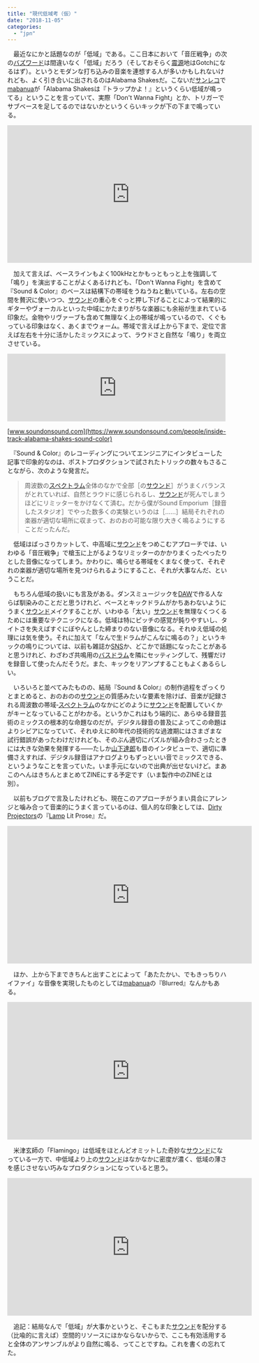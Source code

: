 ```yaml
---
title: "現代低域考（仮）"
date: "2018-11-05"
categories: 
  - "jpn"
---
```


　最近なにかと話題なのが「低域」である。ここ日本において「音圧戦争」の次の[バズワード](http://d.hatena.ne.jp/keyword/%A5%D0%A5%BA%A5%EF%A1%BC%A5%C9)は間違いなく「低域」だろう（そしておそらく[震源](http://d.hatena.ne.jp/keyword/%BF%CC%B8%BB)地はGotchになるはず）。というとモダンな打ち込みの音楽を連想する人が多いかもしれないけれども、よく引き合いに出されるのはAlabama Shakesだ。こないだ[サンレコ](http://d.hatena.ne.jp/keyword/%A5%B5%A5%F3%A5%EC%A5%B3)で[mabanua](http://d.hatena.ne.jp/keyword/mabanua)が「Alabama Shakesは『トラップかよ！』というくらい低域が鳴ってる」ということを言っていて、実際「Don't Wanna Fight」とか、トリガーでサブベースを足してるのではないかというくらいキックが下の下まで鳴っている。

<iframe width="560" height="315" src="https://www.youtube.com/embed/x-5OX7CO26c" frameborder="0" allow="accelerometer; autoplay; encrypted-media; gyroscope; picture-in-picture" allowfullscreen></iframe>

　加えて言えば、ベースラインもよく100kHzとかもっともっと上を強調して「鳴り」を演出することがよくあるけれども、「Don't Wanna Fight」を含めて『Sound & Color』のベースは結構下の帯域をうねうねと動いている。左右の空間を贅沢に使いつつ、[サウンド](http://d.hatena.ne.jp/keyword/%A5%B5%A5%A6%A5%F3%A5%C9)の重心をぐっと押し下げることによって結果的にギターやヴォーカルといった中域にかたまりがちな楽器にも余裕が生まれている印象だ。金物やリヴァーブも含めて無理なく上の帯域が鳴っているので、くぐもっている印象はなく、あくまでウォーム。帯域で言えば上から下まで、定位で言えば左右を十分に活かしたミックスによって、ラウドさと自然な「鳴り」を両立させている。

<iframe src="https://hatenablog-parts.com/embed?url=https%3A%2F%2Fwww.soundonsound.com%2Fpeople%2Finside-track-alabama-shakes-sound-color" title="Inside Track: Alabama Shakes’ Sound &amp; Color |" class="embed-card embed-webcard" scrolling="no" frameborder="0" style="display: block; width: 100%; height: 155px; max-width: 500px; margin: 10px 0px;"></iframe>

[www.soundonsound.com](https://www.soundonsound.com/people/inside-track-alabama-shakes-sound-color)

　『Sound & Color』のレコーディングについてエンジニアにインタビューした記事で印象的なのは、ポストプロダクションで試されたトリックの数々もさることながら、次のような発言だ。

> 周波数の[スペクトラム](http://d.hatena.ne.jp/keyword/%A5%B9%A5%DA%A5%AF%A5%C8%A5%E9%A5%E0)全体のなかで全部［の[サウンド](http://d.hatena.ne.jp/keyword/%A5%B5%A5%A6%A5%F3%A5%C9)］がうまくバランスがとれていれば、自然とラウドに感じられるし、[サウンド](http://d.hatena.ne.jp/keyword/%A5%B5%A5%A6%A5%F3%A5%C9)が死んでしまうほどにリミッターをかけなくて済む。だから僕がSound Emporium［録音したスタジオ］でやった数多くの実験というのは［……］結局それぞれの楽器が適切な場所に収まって、おのおの可能な限り大きく鳴るようにすることだったんだ。

　低域はばっさりカットして、中高域に[サウンド](http://d.hatena.ne.jp/keyword/%A5%B5%A5%A6%A5%F3%A5%C9)をつめこむアプローチでは、いわゆる「音圧戦争」で槍玉に上がるようなリミッターのかかりまくったぺったりとした音像になってしまう。かわりに、鳴らせる帯域をくまなく使って、それぞれの楽器が適切な場所を見つけられるようにすること、それが大事なんだ、ということだ。

　もちろん低域の扱いにも言及がある。ダンスミュージックを[DAW](http://d.hatena.ne.jp/keyword/DAW)で作る人ならば馴染みのことだと思うけれど、ベースとキックドラムがかちあわないようにうまく[サウンド](http://d.hatena.ne.jp/keyword/%A5%B5%A5%A6%A5%F3%A5%C9)メイクすることが、いわゆる「太い」[サウンド](http://d.hatena.ne.jp/keyword/%A5%B5%A5%A6%A5%F3%A5%C9)を無理なくつくるためには重要なテクニックになる。低域は特にピッチの感覚が鈍りやすいし、タイトさを失えばすぐにぼやんとした締まりのない音像になる。それゆえ低域の処理には気を使う。それに加えて「なんで生ドラムがこんなに鳴るの？」というキックの鳴りについては、以前も雑誌か[SNS](http://d.hatena.ne.jp/keyword/SNS)か、どこかで話題になったことがあると思うけれど、わざわざ共鳴用の[バスドラム](http://d.hatena.ne.jp/keyword/%A5%D0%A5%B9%A5%C9%A5%E9%A5%E0)を隣にセッティングして、残響だけを録音して使ったんだそうだ。また、キックをリアンプすることもよくあるらしい。

　いろいろと並べてみたものの、結局『Sound & Color』の制作過程をざっくりとまとめると、おのおのの[サウンド](http://d.hatena.ne.jp/keyword/%A5%B5%A5%A6%A5%F3%A5%C9)の質感みたいな要素を除けば、音楽が記録される周波数の帯域‐[スペクトラム](http://d.hatena.ne.jp/keyword/%A5%B9%A5%DA%A5%AF%A5%C8%A5%E9%A5%E0)のなかにどのように[サウンド](http://d.hatena.ne.jp/keyword/%A5%B5%A5%A6%A5%F3%A5%C9)を配置していくかがキーとなっていることがわかる。というかこれはもう端的に、あらゆる録音芸術のミックスの根本的な命題なのだが。デジタル録音の普及によってこの命題はよりシビアになっていて、それゆえに80年代の技術的な過渡期にはさまざまな試行錯誤があったわけだけれども、そのぶん適切にパズルが組み合わさったときには大きな効果を発揮する――たしか[山下達郎](http://d.hatena.ne.jp/keyword/%BB%B3%B2%BC%C3%A3%CF%BA)も昔のインタビューで、適切に準備さえすれば、デジタル録音はアナログよりもずっといい音でミックスできる、というようなことを言っていた。いま手元にないので出典が出せないけど。まあこのへんはきちんとまとめてZINEにする予定です（いま製作中のZINEとは別）。

　以前もブログで言及したけれども、現在このアプローチがうまい具合にアレンジと噛み合って音楽的にうまく言っているのは、個人的な印象としては、[Dirty Projectors](http://d.hatena.ne.jp/keyword/Dirty%20Projectors)の『[Lamp](http://d.hatena.ne.jp/keyword/Lamp) Lit Prose』だ。

<iframe width="560" height="315" src="https://www.youtube.com/embed/CYq5Ch-FFcs" frameborder="0" allow="accelerometer; autoplay; encrypted-media; gyroscope; picture-in-picture" allowfullscreen></iframe>

　ほか、上から下まできちんと出すことによって「あたたかい、でもきっちりハイファイ」な音像を実現したものとしては[mabanua](http://d.hatena.ne.jp/keyword/mabanua)の『Blurred』なんかもある。

<iframe width="560" height="315" src="https://www.youtube.com/embed/vJ7kftr5kSw" frameborder="0" allow="accelerometer; autoplay; encrypted-media; gyroscope; picture-in-picture" allowfullscreen></iframe>

　米津玄師の「Flamingo」は低域をほとんどオミットした奇妙な[サウンド](http://d.hatena.ne.jp/keyword/%A5%B5%A5%A6%A5%F3%A5%C9)になっている一方で、中低域より上の[サウンド](http://d.hatena.ne.jp/keyword/%A5%B5%A5%A6%A5%F3%A5%C9)はなかなかに密度が濃く、低域の薄さを感じさせない巧みなプロダクションになっていると思う。

<iframe width="560" height="315" src="https://www.youtube.com/embed/Uh6dkL1M9DM" frameborder="0" allow="accelerometer; autoplay; encrypted-media; gyroscope; picture-in-picture" allowfullscreen></iframe>

　追記：結局なんで「低域」が大事かというと、そこもまた[サウンド](http://d.hatena.ne.jp/keyword/%A5%B5%A5%A6%A5%F3%A5%C9)を配分する（比喩的に言えば）空間的リソースにほかならないからで、ここも有効活用すると全体のアンサンブルがより自然に鳴る、ってことですね。これを書くの忘れてた。
